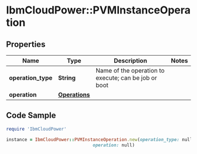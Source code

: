 # IbmCloudPower::PVMInstanceOperation

## Properties

Name | Type | Description | Notes
------------ | ------------- | ------------- | -------------
**operation_type** | **String** | Name of the operation to execute; can be job or boot | 
**operation** | [**Operations**](Operations.md) |  | 

## Code Sample

```ruby
require 'IbmCloudPower'

instance = IbmCloudPower::PVMInstanceOperation.new(operation_type: null,
                                 operation: null)
```


